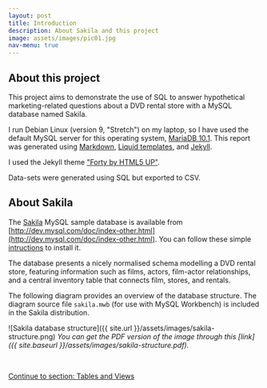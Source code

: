 ```yaml
---
layout: post
title: Introduction
description: About Sakila and this project
image: assets/images/pic01.jpg
nav-menu: true
---
```

## About this project

This project aims to demonstrate the use of SQL to answer hypothetical marketing-related questions about a DVD rental store with a MySQL database named Sakila.

I run Debian Linux (version 9, "Stretch") on my laptop, so I have used the default MySQL server for this operating system, [MariaDB 10.1](https://en.wikipedia.org/wiki/MariaDB). This report was generated using [Markdown](https://guides.github.com/features/mastering-markdown/), [Liquid templates](https://shopify.github.io/liquid/), and [Jekyll](https://jekyllrb.com/). 

I used the Jekyll theme ["Forty by HTML5 UP"](http://jekyllthemes.org/themes/Forty/).

Data-sets were generated using SQL but exported to CSV.

## About Sakila

The [Sakila](https://dev.mysql.com/doc/sakila/en/) MySQL sample database is available from [http://dev.mysql.com/doc/index-other.html](http://dev.mysql.com/doc/index-other.html). You can follow these simple [intructions](https://dev.mysql.com/doc/sakila/en/sakila-installation.html) to install it.

The database presents a nicely normalised schema modelling a DVD rental store, featuring information such as films, actors, film-actor relationships, and a central inventory table that connects film, stores, and rentals.

The following diagram provides an overview of the database structure. The diagram source file `sakila.mwb` (for use with MySQL Workbench) is included in the Sakila distribution.

![Sakila database structure]({{ site.url }}/assets/images/sakila-structure.png)
_You can get the PDF version of the image through this [link]({{ site.baseurl }}/assets/images/sakila-structure.pdf)._

&nbsp;

<div class="end-page">
<a href="/2017/08/24/tables-and-view.html" class="button fit small">Continue to section: Tables and Views</a>
</div>
